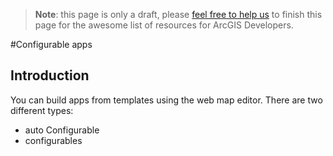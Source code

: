 > **Note**: this page is only a draft, please [feel free to help us](https://github.com/hhkaos/awesome-arcgis#contributions) to finish this page for the awesome list of resources for ArcGIS Developers.

#Configurable apps

## Introduction
You can build apps from templates using the web map editor. There are two different types:
* auto Configurable
* configurables
